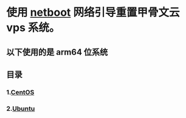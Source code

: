 # 使用 [netboot](https://github.com/netbootxyz/netboot.xyz) 网络引导重置甲骨文云 vps 系统。

## 以下使用的是 arm64 位系统

## 目录

### 1.[CentOS](https://github.com/Skyler-May/some_project/edit/main/OracleCloud_Resystem/CentOS)
### 2.[Ubuntu](https://github.com/Skyler-May/some_project/edit/main/OracleCloud_Resystem/Ubuntu)
